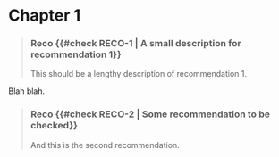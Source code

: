 # Chapter 1

> ### Reco {{#check RECO-1 | A small description for recommendation 1}}
> 
> This should be a lengthy description of recommendation 1.

Blah blah.

> ### Reco {{#check RECO-2 | Some recommendation to be checked}}
>
> And this is the second recommendation.
